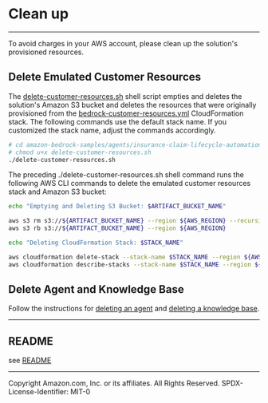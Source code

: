 # Clean up
---

To avoid charges in your AWS account, please clean up the solution's provisioned resources.

## Delete Emulated Customer Resources
The [delete-customer-resources.sh](../shell/delete-customer-resources.sh) shell script empties and deletes the solution's Amazon S3 bucket and deletes the resources that were originally provisioned from the [bedrock-customer-resources.yml](../cfn/bedrock-customer-resources.yml) CloudFormation stack. The following commands use the default stack name. If you customized the stack name, adjust the commands accordingly.

```sh
# cd amazon-bedrock-samples/agents/insurance-claim-lifecycle-automation/shell/
# chmod u+x delete-customer-resources.sh
./delete-customer-resources.sh
```

The preceding ./delete-customer-resources.sh shell command runs the following AWS CLI commands to delete the emulated customer resources stack and Amazon S3 bucket:

```sh
echo "Emptying and Deleting S3 Bucket: $ARTIFACT_BUCKET_NAME"

aws s3 rm s3://${ARTIFACT_BUCKET_NAME} --region ${AWS_REGION} --recursive
aws s3 rb s3://${ARTIFACT_BUCKET_NAME} --region ${AWS_REGION}

echo "Deleting CloudFormation Stack: $STACK_NAME"

aws cloudformation delete-stack --stack-name $STACK_NAME --region ${AWS_REGION} 
aws cloudformation describe-stacks --stack-name $STACK_NAME --region ${AWS_REGION} --query "Stacks[0].StackStatus"
```

## Delete Agent and Knowledge Base
Follow the instructions for [deleting an agent](https://docs.aws.amazon.com/bedrock/latest/userguide/agents-edit.html#agents-delete) and [deleting a knowledge base](https://docs.aws.amazon.com/bedrock/latest/userguide/knowledge-base-manage.html).

---

## README
see [README](../README.md)

---

Copyright Amazon.com, Inc. or its affiliates. All Rights Reserved.
SPDX-License-Identifier: MIT-0
